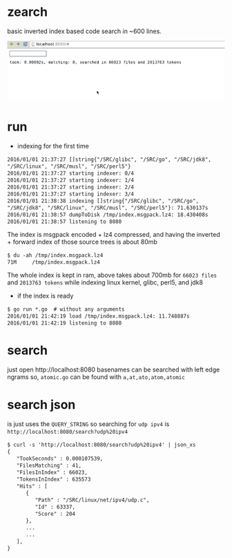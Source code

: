 # zearch

basic inverted index based code search in ~600 lines.

![screenshot](https://raw.githubusercontent.com/jackdoe/zearch/master/screenshot.gif)

# run

* indexing for the first time

```
2016/01/01 21:37:27 []string{"/SRC/glibc", "/SRC/go", "/SRC/jdk8", "/SRC/linux", "/SRC/musl", "/SRC/perl5"}
2016/01/01 21:37:27 starting indexer: 0/4
2016/01/01 21:37:27 starting indexer: 1/4
2016/01/01 21:37:27 starting indexer: 2/4
2016/01/01 21:37:27 starting indexer: 3/4
2016/01/01 21:38:38 indexing []string{"/SRC/glibc", "/SRC/go", "/SRC/jdk8", "/SRC/linux", "/SRC/musl", "/SRC/perl5"}: 71.630137s
2016/01/01 21:38:57 dumpToDisk /tmp/index.msgpack.lz4: 18.430408s
2016/01/01 21:38:57 listening to 8080
```

The index is msgpack encoded + lz4 compressed, and having the inverted + forward index of those source trees is about 80mb

```
$ du -ah /tmp/index.msgpack.lz4
71M     /tmp/index.msgpack.lz4
```

The whole index is kept in ram, above takes about 700mb for `66023 files` and `2013763 tokens` while indexing linux kernel, glibc, perl5, and jdk8

* if the index is ready

```
$ go run *.go  # without any arguments
2016/01/01 21:42:19 load /tmp/index.msgpack.lz4: 11.748887s
2016/01/01 21:42:19 listening to 8080
```

# search

just open http://localhost:8080 basenames can be searched with left edge ngrams so, `atomic.go` can be found with `a,at,ato,atom,atomic`

# search json

is just uses the `QUERY_STRING` so searching for `udp ipv4` is `http://localhost:8080/search?udp%20ipv4`

```
$ curl -s 'http://localhost:8080/search?udp%20ipv4' | json_xs
{
   "TookSeconds" : 0.000107539,
   "FilesMatching" : 41,
   "FilesInIndex" : 66023,
   "TokensInIndex" : 635573
   "Hits" : [
      {
         "Path" : "/SRC/linux/net/ipv4/udp.c",
         "Id" : 63337,
         "Score" : 204
      },
      ...
      ...
   ],
}
```

